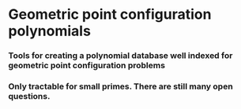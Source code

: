 # Geometric point configuration polynomials

### Tools for creating a polynomial database well indexed for geometric point configuration problems

### Only tractable for small primes. There are still many open questions.
